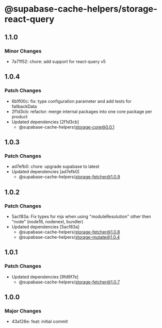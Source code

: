 # @supabase-cache-helpers/storage-react-query

## 1.1.0

### Minor Changes

- 7a71f52: chore: add support for react-query v5

## 1.0.4

### Patch Changes

- 6b1f00c: fix: type configuration parameter and add tests for fallbackData
- 2f1d3cb: refactor: merge internal packages into one core package per product
- Updated dependencies [2f1d3cb]
  - @supabase-cache-helpers/storage-core@0.0.1

## 1.0.3

### Patch Changes

- ad7efb0: chore: upgrade supabase to latest
- Updated dependencies [ad7efb0]
  - @supabase-cache-helpers/storage-fetcher@1.0.9

## 1.0.2

### Patch Changes

- 5acf83a: Fix types for mjs when using "moduleResolution" other then "node" (node16, nodenext, bundler)
- Updated dependencies [5acf83a]
  - @supabase-cache-helpers/storage-fetcher@1.0.8
  - @supabase-cache-helpers/storage-mutate@1.0.4

## 1.0.1

### Patch Changes

- Updated dependencies [9fd9f7e]
  - @supabase-cache-helpers/storage-fetcher@1.0.7

## 1.0.0

### Major Changes

- 43a126e: feat: initial commit
